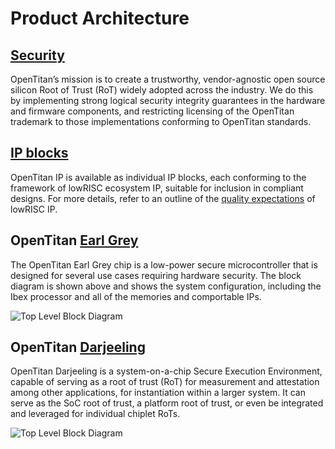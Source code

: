 # Product Architecture

## [Security](../doc/security/README.md)

OpenTitan’s mission is to create a trustworthy, vendor-agnostic open source silicon Root of Trust (RoT) widely adopted across the industry.
We do this by implementing strong logical security integrity guarantees in the hardware and firmware components, and restricting licensing of the OpenTitan trademark to those implementations conforming to OpenTitan standards.

## [IP blocks](../hw/ip/README.md)

OpenTitan IP is available as individual IP blocks, each conforming to the framework of lowRISC ecosystem IP, suitable for inclusion in compliant designs.
For more details, refer to an outline of the [quality expectations]((./doc/contributing/hw/comportability/README.md)) of lowRISC IP.

## OpenTitan [Earl Grey](../hw/top_earlgrey/doc/datasheet.md)

The OpenTitan Earl Grey chip is a low-power secure microcontroller that is designed for several use cases requiring hardware security.
The block diagram is shown above and shows the system configuration, including the Ibex processor and all of the memories and comportable IPs.

![Top Level Block Diagram](../hw/top_earlgrey/doc/top_earlgrey_block_diagram.svg)

## OpenTitan [Darjeeling](../hw/top_darjeeling/doc/datasheet.md)

OpenTitan Darjeeling is a system-on-a-chip Secure Execution Environment, capable of serving as a root of trust (RoT) for measurement and attestation among other applications, for instantiation within a larger system.
It can serve as the SoC root of trust, a platform root of trust, or even be integrated and leveraged for individual chiplet RoTs.

![Top Level Block Diagram](../hw/top_earlgrey/doc/top_darjeeling_block_diagram.svg)
